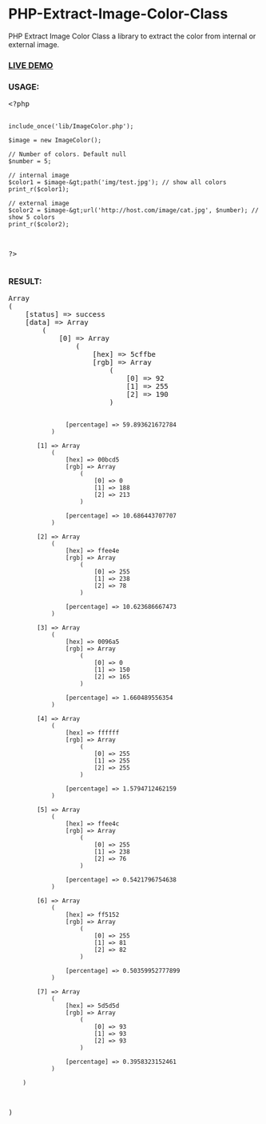 # PHP-Extract-Image-Color-Class
PHP Extract Image Color Class a library to extract the color from internal or external image.

<h3><a href="http://bachors.com/tools/image-color-extractor">LIVE DEMO</a></h3>

<h3>USAGE:</h3>
<pre>
&lt;?php

    include_once('lib/ImageColor.php');
    
    $image = new ImageColor();
	
    // Number of colors. Default null
    $number = 5; 
    
    // internal image
    $color1 = $image-&gt;path('img/test.jpg'); // show all colors
    print_r($color1);
    
    // external image
    $color2 = $image-&gt;url('http://host.com/image/cat.jpg', $number); // show 5 colors
    print_r($color2);

?&gt;
</pre>

<h3>RESULT:</h3>
<pre>
Array
(
    [status] => success
    [data] => Array
        (
            [0] => Array
                (
                    [hex] => 5cffbe
                    [rgb] => Array
                        (
                            [0] => 92
                            [1] => 255
                            [2] => 190
                        )

                    [percentage] => 59.893621672784
                )

            [1] => Array
                (
                    [hex] => 00bcd5
                    [rgb] => Array
                        (
                            [0] => 0
                            [1] => 188
                            [2] => 213
                        )

                    [percentage] => 10.686443707707
                )

            [2] => Array
                (
                    [hex] => ffee4e
                    [rgb] => Array
                        (
                            [0] => 255
                            [1] => 238
                            [2] => 78
                        )

                    [percentage] => 10.623686667473
                )

            [3] => Array
                (
                    [hex] => 0096a5
                    [rgb] => Array
                        (
                            [0] => 0
                            [1] => 150
                            [2] => 165
                        )

                    [percentage] => 1.660489556354
                )

            [4] => Array
                (
                    [hex] => ffffff
                    [rgb] => Array
                        (
                            [0] => 255
                            [1] => 255
                            [2] => 255
                        )

                    [percentage] => 1.5794712462159
                )

            [5] => Array
                (
                    [hex] => ffee4c
                    [rgb] => Array
                        (
                            [0] => 255
                            [1] => 238
                            [2] => 76
                        )

                    [percentage] => 0.5421796754638
                )

            [6] => Array
                (
                    [hex] => ff5152
                    [rgb] => Array
                        (
                            [0] => 255
                            [1] => 81
                            [2] => 82
                        )

                    [percentage] => 0.50359952777899
                )

            [7] => Array
                (
                    [hex] => 5d5d5d
                    [rgb] => Array
                        (
                            [0] => 93
                            [1] => 93
                            [2] => 93
                        )

                    [percentage] => 0.3958323152461
                )

        )

)
</pre>
